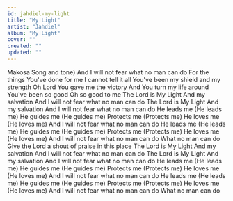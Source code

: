 ```yaml
---
id: jahdiel-my-light
title: "My Light"
artist: "Jahdiel"
album: "My Light"
cover: ""
created: ""
updated: ""
---
```


Makosa Song and tone)
And I will not fear what no man can do
For the things You've done for me
I cannot tell it all
You've been my shield and my strength
Oh Lord
You gave me the victory
And You turn my life around
You've been so good
Oh so good to me
The Lord is My Light
And my salvation
And I will not fear what no man can do
The Lord is My Light
And my salvation
And I will not fear what no man can do
He leads me (He leads me)
He guides me (He guides me)
Protects me (Protects me)
He loves me (He loves me)
And I will not fear what no man can do
He leads me (He leads me)
He guides me (He guides me)
Protects me (Protects me)
He loves me (He loves me)
And I will not fear what no man can do
What no man can do
Give the Lord a shout of praise in this place
The Lord is My Light
And my salvation
And I will not fear what no man can do
The Lord is My Light
And my salvation
And I will not fear what no man can do
He leads me (He leads me)
He guides me (He guides me)
Protects me (Protects me)
He loves me (He loves me)
And I will not fear what no man can do
He leads me (He leads me)
He guides me (He guides me)
Protects me (Protects me)
He loves me (He loves me)
And I will not fear what no man can do
What no man can do